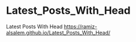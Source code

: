 # Latest_Posts_With_Head
Latest Posts With Head
https://ramiz-alsalem.github.io/Latest_Posts_With_Head/
